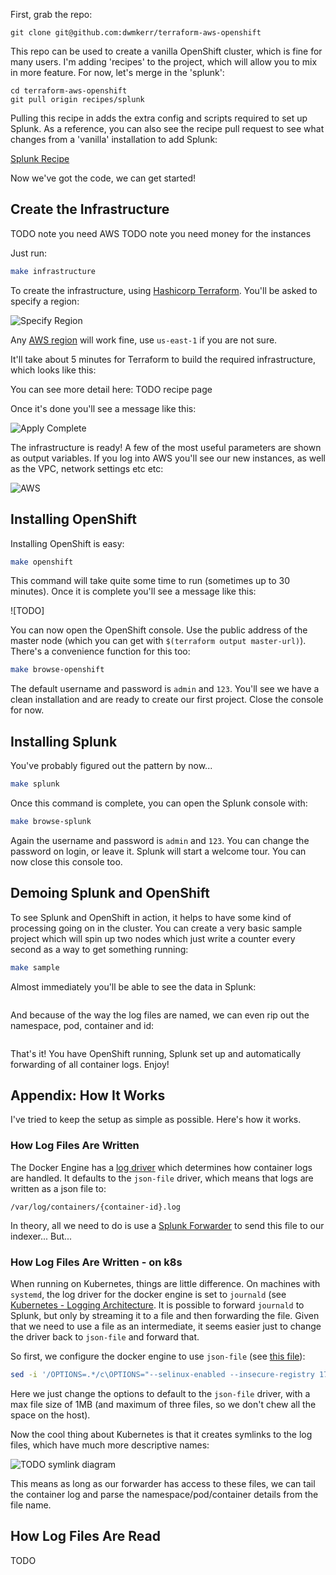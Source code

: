 First, grab the repo:

```
git clone git@github.com:dwmkerr/terraform-aws-openshift
```

This repo can be used to create a vanilla OpenShift cluster, which is fine for many users. I'm adding 'recipes' to the project, which will allow you to mix in more feature. For now, let's merge in the 'splunk':

```
cd terraform-aws-openshift
git pull origin recipes/splunk
```

Pulling this recipe in adds the extra config and scripts required to set up Splunk. As a reference, you can also see the recipe pull request to see what changes from a 'vanilla' installation to add Splunk:

[Splunk Recipe](https://github.com/dwmkerr/terraform-aws-openshift/pull/16)

Now we've got the code, we can get started!

## Create the Infrastructure

TODO note you need AWS
TODO note you need money for the instances

Just run:

```bash
make infrastructure
```

To create the infrastructure, using [Hashicorp Terraform](https://www.terraform.io). You'll be asked to specify a region:

![Specify Region](/content/images/2017/10/region.png)

Any [AWS region](http://docs.aws.amazon.com/AWSEC2/latest/UserGuide/using-regions-availability-zones.html#concepts-available-regions) will work fine, use `us-east-1` if you are not sure.

It'll take about 5 minutes for Terraform to build the required infrastructure, which looks like this:

You can see more detail here: TODO recipe page

Once it's done you'll see a message like this:

![Apply Complete](/content/images/2017/10/apply-complete.png)

The infrastructure is ready! A few of the most useful parameters are shown as output variables. If you log into AWS you'll see our new instances, as well as the VPC, network settings etc etc:

![AWS](/content/images/2017/10/aws.png)

## Installing OpenShift

Installing OpenShift is easy:

```bash
make openshift
```

This command will take quite some time to run (sometimes up to 30 minutes). Once it is complete you'll see a message like this:

![TODO]

You can now open the OpenShift console. Use the public address of the master node (which you can get with `$(terraform output master-url)`). There's a convenience function for this too:

```bash
make browse-openshift
```

The default username and password is `admin` and `123`. You'll see we have a clean installation and are ready to create our first project. Close the console for now.

## Installing Splunk

You've probably figured out the pattern by now...

```bash
make splunk
```

Once this command is complete, you can open the Splunk console with:

```bash
make browse-splunk
```

Again the username and password is `admin` and `123`. You can change the password on login, or leave it. Splunk will start a welcome tour. You can now close this console too.

## Demoing Splunk and OpenShift

To see Splunk and OpenShift in action, it helps to have some kind of processing going on in the cluster. You can create a very basic sample project which will spin up two nodes which just write a counter every second as a way to get something running:

```bash
make sample
```

Almost immediately you'll be able to see the data in Splunk:

![]()

And because of the way the log files are named, we can even rip out the namespace, pod, container and id:

![]()

That's it! You have OpenShift running, Splunk set up and automatically forwarding of all container logs. Enjoy!

## Appendix: How It Works

I've tried to keep the setup as simple as possible. Here's how it works.

### How Log Files Are Written

The Docker Engine has a [log driver](https://docs.docker.com/engine/admin/logging/overview/) which determines how container logs are handled. It defaults to the `json-file` driver, which means that logs are written as a json file to:

```
/var/log/containers/{container-id}.log
```

In theory, all we need to do is use a [Splunk Forwarder](http://docs.splunk.com/Documentation/Forwarder/7.0.0/Forwarder/Abouttheuniversalforwarder) to send this file to our indexer... But...

### How Log Files Are Written - on k8s

When running on Kubernetes, things are little difference. On machines with `systemd`, the log driver for the docker engine is set to `journald` (see [Kubernetes - Logging Architecture](https://kubernetes.io/docs/concepts/cluster-administration/logging/). It is possible to forward `journald` to Splunk, but only by streaming it to a file and then forwarding the file. Given that we need to use a file as an intermediate, it seems easier just to change the driver back to `json-file` and forward that.

So first, we configure the docker engine to use `json-file` (see [this file](https://github.com/dwmkerr/terraform-aws-openshift/blob/recipes/splunk/scripts/postinstall-master.sh)):

```bash
sed -i '/OPTIONS=.*/c\OPTIONS="--selinux-enabled --insecure-registry 172.30.0.0/16 --log-driver=json-file --log-opt max-size=1M --log-opt max-file=3"' /etc/sysconfig/docker
```

Here we just change the options to default to the `json-file` driver, with a max file size of 1MB (and maximum of three files, so we don't chew all the space on the host).

Now the cool thing about Kubernetes is that it creates symlinks to the log files, which have much more descriptive names:

![TODO symlink diagram]()

This means as long as our forwarder has access to these files, we can tail the container log and parse the namespace/pod/container details from the file name.

## How Log Files Are Read

TODO
